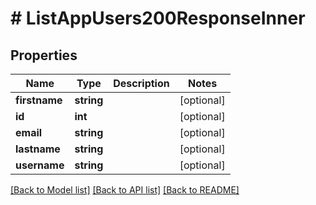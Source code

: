 # # ListAppUsers200ResponseInner

## Properties

Name | Type | Description | Notes
------------ | ------------- | ------------- | -------------
**firstname** | **string** |  | [optional]
**id** | **int** |  | [optional]
**email** | **string** |  | [optional]
**lastname** | **string** |  | [optional]
**username** | **string** |  | [optional]

[[Back to Model list]](../../README.md#models) [[Back to API list]](../../README.md#endpoints) [[Back to README]](../../README.md)
